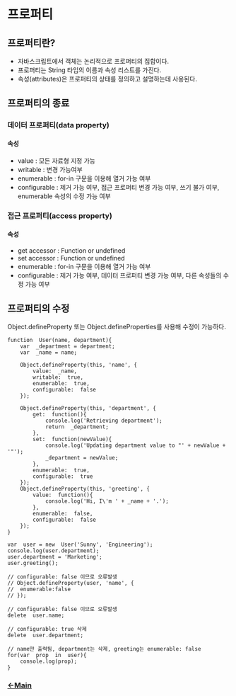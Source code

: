 # 프로퍼티

## 프로퍼티란?
- 자바스크립트에서 객체는 논리적으로 프로퍼티의 집합이다. 
- 프로퍼티는 String 타입의 이름과 속성 리스트를 가진다.
- 속성(attributes)은 프로퍼티의 상태를 정의하고 설명하는데 사용된다. 

## 프로퍼티의 종료

### 데이터 프로퍼티(data property)
#### 속성
- value : 모든 자료형 지정 가능
 - writable : 변경 가능여부
 - enumerable : for-in 구문을 이용해 열거 가능 여부
 - configurable : 제거 가능 여부, 접근 프로퍼티 변경 가능 여부, 쓰기 불가 여부, enumerable 속성의 수정 가능 여부
 
### 접근 프로퍼티(access property)
#### 속성
- get accessor : Function or undefined
- set accessor : Function or undefined
 - enumerable : for-in 구문을 이용해 열거 가능 여부
 - configurable : 제거 가능 여부, 데이터 프로퍼티 변경 가능 여부, 다른 속성들의 수정 가능 여부

## 프로퍼티의 수정

Object.defineProperty 또는 Object.defineProperties를 사용해 수정이 가능하다.
````
function  User(name, department){
	var  _department = department;
	var  _name = name;
	
	Object.defineProperty(this, 'name', {
		value:  _name,
		writable:  true,
		enumerable:  true,
		configurable:  false
	});
	
	Object.defineProperty(this, 'department', {
		get:  function(){
			console.log('Retrieving department');
			return  _department;
		},
		set:  function(newValue){
			console.log('Updating department value to "' + newValue + '"');
			_department = newValue;
		},
		enumerable:  true,
		configurable:  true
	});
	Object.defineProperty(this, 'greeting', {
		value:  function(){
			console.log('Hi, I\'m ' + _name + '.');
		},
		enumerable:  false,
		configurable:  false
	});
}

var  user = new  User('Sunny', 'Engineering');
console.log(user.department);
user.department = 'Marketing';
user.greeting();

// configurable: false 이므로 오류발생
// Object.defineProperty(user, 'name', {
// 	enumerable:false
// }); 

// configurable: false 이므로 오류발생
delete  user.name; 

// configurable: true 삭제
delete  user.department; 

// name만 출력됨, department는 삭제, greeting는 enumerable: false
for(var  prop  in  user){
	console.log(prop); 
}
````

### [<-Main](https://github.com/itjeon/javascript)
